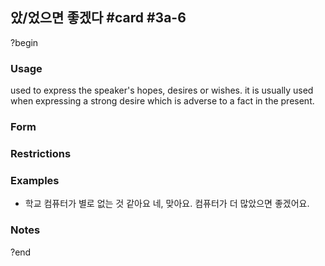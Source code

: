 ## 았/었으면 좋겠다 #card #3a-6
?begin
### Usage
used to express the speaker's hopes, desires or wishes. it is usually used when expressing a strong desire which is adverse to a fact in the present.
### Form
### Restrictions
### Examples
- 학교 컴퓨터가 별로 없는 것 같아요
	네, 맞아요. 컴퓨터가 더 많았으면 좋겠어요.
### Notes
<!--SR:!2025-09-20,49,250-->
?end
